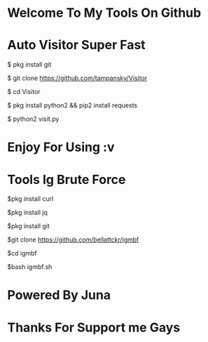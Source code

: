 # Welcome To My Tools On Github

# Auto Visitor Super Fast

$ pkg install git

$ git clone https://github.com/tampansky/Visitor

$ cd Visitor

$ pkg install python2 && pip2 install requests

$ python2 visit.py

# Enjoy For Using :v

# Tools Ig Brute Force

$pkg install curl

$pkg install jq

$pkg install git

$git clone https://github.com/bellattckr/igmbf

$cd igmbf

$bash igmbf.sh

# Powered By Juna

# Thanks For Support me Gays
